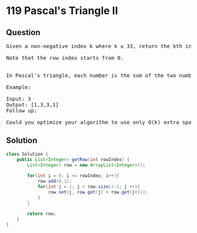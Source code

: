 # 119 Pascal's Triangle II
## Question
<pre>
Given a non-negative index k where k ≤ 33, return the kth index row of the Pascal's triangle.

Note that the row index starts from 0.


In Pascal's triangle, each number is the sum of the two numbers directly above it.

Example:

Input: 3
Output: [1,3,3,1]
Follow up:

Could you optimize your algorithm to use only O(k) extra space?
</pre>

<div STYLE="page-break-after: always;">

## Solution
```java
class Solution {
    public List<Integer> getRow(int rowIndex) {
        List<Integer> row = new ArrayList<Integer>();
        
        for(int i = 0; i <= rowIndex; i++){
            row.add(0,1);
            for(int j = 1; j < row.size()-1; j ++){
                row.set(j, row.get(j) + row.get(j+1));
            }
        }
        
        return row;
    }
}
```
